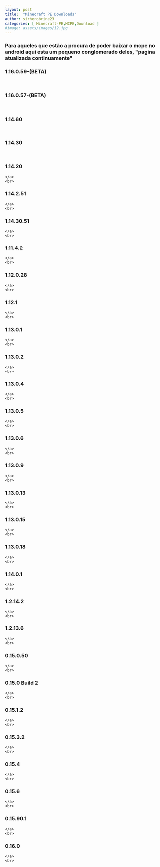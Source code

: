 ```yaml
---
layout: post
title:  "Minecraft PE Downloads"
author: sirherobrine23
categories: [ Minecraft-PE,MCPE,Download ]
#image: assets/images/12.jpg
---
```


### Para aqueles que estão a procura de poder baixar o mcpe no android aqui esta um pequeno conglomerado deles, "pagina atualizada continuamente"

<div>
    <a target="_blank"  onclick="javascript:location.href='https://files.sirherobrine23.org/Minecraft/Mcpe/1.16.0.59(beta).apk'"   >
    <h3>1.16.0.59-(BETA)</h3>
  </a>
  <br>
  </div>


  <div>
    <a target="_blank"  onclick="javascript:location.href='https://files.sirherobrine23.org/Minecraft/Mcpe/1.16.0.57(beta).apk'"   >
    <h3>1.16.0.57-(BETA)</h3>
  </a>
  <br>
  </div>


  <div id="ultima">
    <a target="_blank"  onclick="javascript:location.href='https://files.sirherobrine23.org/Minecraft/Mcpe/1.14.60.apk'"   >
    <h3>1.14.60</h3>
    <br>
    </a>
  </div>


  <div>
    <a target="_blank"  onclick="javascript:location.href='https://files.sirherobrine23.org/Minecraft/Mcpe/Minecraft_bedrock_1.14.30.2-Oficial_.apk'"   >
    <h3>1.14.30</h3>
  </a>
  <br>
  </div>
  
  <div>
    <a target="_blank"  onclick="javascript:location.href='https://files.sirherobrine23.org/Minecraft/Mcpe/Minecraft-Bedrock_1.14.20.1-Oficial_.apk'"  >
    <h3>1.14.20</h3>
    
    </a>
    <br>
  </div>
  
  <div>
    <a target="_blank"  onclick="javascript:location.href='https://files.sirherobrine23.org/Minecraft/Mcpe/Minecraft-Bedrock_1.14.2.51_.apk'"  >
    <h3>1.14.2.51 </h3>
    
    </a>
    <br>
  </div>
  
  <div>
    <a target="_blank"  onclick="javascript:location.href='https://files.sirherobrine23.org/Minecraft/Mcpe/Minecraft-Bedrock_1.14.30.51_.apk'"  >
    <h3>1.14.30.51 </h3>        
    
    </a>
    <br>
  </div>
  
  <div>
    <a target="_blank"  onclick="javascript:location.href='https://files.sirherobrine23.org/Minecraft/Mcpe/1.xx.x/1.11.4.2.apk'"  >
    <h3>1.11.4.2 </h3>       
    
    </a>
    <br>
  </div>
  
  <div>
    <a target="_blank"  onclick="javascript:location.href='https://files.sirherobrine23.org/Minecraft/Mcpe/1.xx.x/1.12.0.28.apk'"  >
    <h3>1.12.0.28</h3>        
    
    </a>
    <br>
  </div>
  
  <div>
    <a target="_blank"  onclick="javascript:location.href='https://files.sirherobrine23.org/Minecraft/Mcpe/1.xx.x/1.12.1.apk'"  >
    <h3>1.12.1 </h3>        
    
    </a>
    <br>
  </div>
  
  <div>
    <a target="_blank"  onclick="javascript:location.href='https://files.sirherobrine23.org/Minecraft/Mcpe/1.xx.x/1.13.0.1.apk'"  >
    <h3>1.13.0.1 </h3>        
    
    </a>
    <br>
  </div>
  
  <div>
    <a target="_blank"  onclick="javascript:location.href='https://files.sirherobrine23.org/Minecraft/Mcpe/1.xx.x/1.13.0.2.apk'"  >
    <h3>1.13.0.2 </h3>        
   
    </a>
    <br>
  </div>
  
  <div>
    <a target="_blank"  onclick="javascript:location.href='https://files.sirherobrine23.org/Minecraft/Mcpe/1.xx.x/1.13.0.4.apk'"  >
    <h3>1.13.0.4 </h3>        
    
    </a>
    <br>
  </div>
  
  <div>
    <a target="_blank"  onclick="javascript:location.href='https://files.sirherobrine23.org/Minecraft/Mcpe/1.xx.x/1.13.0.5.apk'"  >
    <h3>1.13.0.5 </h3>        
    
    </a>
    <br>
  </div>
  
  <div>
    <a target="_blank"  onclick="javascript:location.href='https://files.sirherobrine23.org/Minecraft/Mcpe/1.xx.x/1.13.0.6.apk'"  >
    <h3>1.13.0.6 </h3>        
    
    </a>
    <br>
  </div>
  
  <div>
    <a target="_blank"  onclick="javascript:location.href='https://files.sirherobrine23.org/Minecraft/Mcpe/1.xx.x/1.13.0.9.apk'"  >
    <h3>1.13.0.9 </h3>        
    
    </a>
    <br>
  </div>
  
  <div>
    <a target="_blank"  onclick="javascript:location.href='https://files.sirherobrine23.org/Minecraft/Mcpe/1.xx.x/1.13.0.13.apk'"  >
    <h3>1.13.0.13 </h3>        
    
    </a>
    <br>
  </div>
  
  <div>
    <a target="_blank"  onclick="javascript:location.href='https://files.sirherobrine23.org/Minecraft/Mcpe/1.xx.x/1.13.0.15.apk'"  >
    <h3>1.13.0.15 </h3>        
    
    </a>
    <br>
  </div>
  
  <div>
    <a target="_blank"  onclick="javascript:location.href='https://files.sirherobrine23.org/Minecraft/Mcpe/1.xx.x/1.13.0.18.apk'"  >
    <h3>1.13.0.18 </h3>        
    
    </a>
    <br>
  </div>
  
  <div>
    <a target="_blank"  onclick="javascript:location.href='https://files.sirherobrine23.org/Minecraft/Mcpe/1.xx.x/1.14.0.1.apk'"  >
    <h3>1.14.0.1 </h3>        
    
    </a>
    <br>
  </div>
  
  <div>
    <a target="_blank"  onclick="javascript:location.href='https://files.sirherobrine23.org/Minecraft/Mcpe/1.xx.x/MCPE+1.2.14.2.apk'"  >
    <h3>1.2.14.2 </h3>        
    
    </a>
    <br>
  </div>
  
  <div>
    <a target="_blank"  onclick="javascript:location.href='https://files.sirherobrine23.org/Minecraft/Mcpe/1.xx.x/MCPE+1.2.13.6.apk'"   >
    <h3>1.2.13.6 </h3>        
    
    </a>
    <br>
  </div>
  
  <div>
    <a target="_blank"  onclick="javascript:location.href='https://files.sirherobrine23.org/Minecraft/Mcpe/0.xx.x/0.15.0.50.apk'"  >
    <h3>0.15.0.50 </h3>        
    
    </a>
    <br>
  </div>
  
  <div>
    <a target="_blank"  onclick="javascript:location.href='https://files.sirherobrine23.org/Minecraft/Mcpe/0.xx.x/0.15.0+Build+2.apk'"  >
    <h3>0.15.0 Build 2 </h3>        
    
    </a>
    <br>
  </div>
  
  <div>
    <a target="_blank"  onclick="javascript:location.href='https://files.sirherobrine23.org/Minecraft/Mcpe/0.xx.x/0.15.1.2.apk'"  >
    <h3>0.15.1.2 </h3>        
    
    </a>
    <br>
  </div>
  
  <div>
    <a target="_blank"  onclick="javascript:location.href='https://files.sirherobrine23.org/Minecraft/Mcpe/0.xx.x/0.15.3.2.apk'"  >
    <h3>0.15.3.2 </h3>        
    
    </a>
    <br>
  </div>
  
  <div>
    <a target="_blank"  onclick="javascript:location.href='https://files.sirherobrine23.org/Minecraft/Mcpe/0.xx.x/0.15.4.apk'"  >
    <h3>0.15.4 </h3>        
    
    </a>
    <br>
  </div>
  
  <div>
    <a target="_blank"  onclick="javascript:location.href='https://files.sirherobrine23.org/Minecraft/Mcpe/0.xx.x/0.15.6+.apk'"  >
    <h3>0.15.6 </h3>        
    
    </a>
    <br>
  </div>
  
  <div>
    <a target="_blank"  onclick="javascript:location.href='https://files.sirherobrine23.org/Minecraft/Mcpe/0.xx.x/0.15.90.1.apk'"  >
    <h3>0.15.90.1 </h3>        
    
    </a>
    <br>
  </div>
  
  <div>
    <a target="_blank"  onclick="javascript:location.href='https://files.sirherobrine23.org/Minecraft/Mcpe/0.xx.x/0.16.0.apk'"  >
    <h3>0.16.0 </h3>        
    
    </a>
    <br>
  </div>